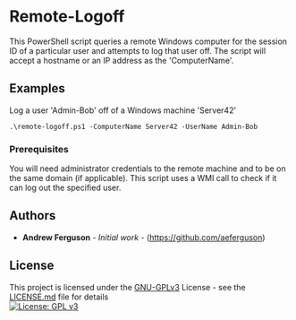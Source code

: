 # Remote-Logoff

This PowerShell script queries a remote Windows computer for the session ID of a particular user and attempts to log that user off.
The script will accept a hostname or an IP address as the 'ComputerName'.



## Examples 
Log a user 'Admin-Bob' off of a Windows machine 'Server42'
```
.\remote-logoff.ps1 -ComputerName Server42 -UserName Admin-Bob
```


### Prerequisites
You will need administrator credentials to the remote machine and to be on the same domain (if applicable).
This script uses a WMI call to check if it can log out the specified user.


## Authors

* **Andrew Ferguson** - *Initial work* - (https://github.com/aeferguson)

## License


This project is licensed under the [GNU-GPLv3](https://www.gnu.org/licenses/gpl-3.0) License - see the [LICENSE.md](LICENSE.md) file for details\
[![License: GPL v3](https://img.shields.io/badge/License-GPLv3-blue.svg)](https://www.gnu.org/licenses/gpl-3.0)
